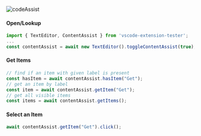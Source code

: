 ![codeAssist](https://user-images.githubusercontent.com/4181232/56645020-20474e80-667d-11e9-9ebb-4f84c45d9080.png)

#### Open/Lookup

```typescript
import { TextEditor, ContentAssist } from 'vscode-extension-tester';
...
const contentAssist = await new TextEditor().toggleContentAssist(true);
```

#### Get Items

```typescript
// find if an item with given label is present
const hasItem = await contentAssist.hasItem("Get");
// get an item by label
const item = await contentAssist.getItem("Get");
// get all visible items
const items = await contentAssist.getItems();
```

#### Select an Item

```typescript
await contentAssist.getItem("Get").click();
```
